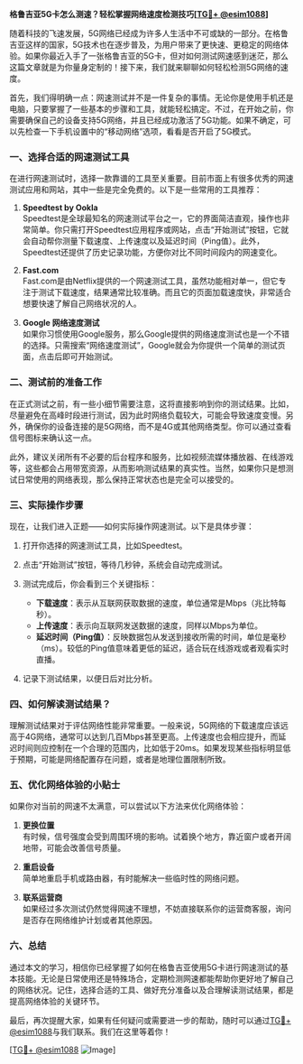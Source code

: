 **格鲁吉亚5G卡怎么测速？轻松掌握网络速度检测技巧[[TG💪+ @esim1088](https://t.me/s/esim1088)]**

随着科技的飞速发展，5G网络已经成为许多人生活中不可或缺的一部分。在格鲁吉亚这样的国家，5G技术也在逐步普及，为用户带来了更快速、更稳定的网络体验。如果你最近入手了一张格鲁吉亚的5G卡，但对如何测试网速感到迷茫，那么这篇文章就是为你量身定制的！接下来，我们就来聊聊如何轻松检测5G网络的速度。

首先，我们得明确一点：网速测试并不是一件复杂的事情。无论你是使用手机还是电脑，只要掌握了一些基本的步骤和工具，就能轻松搞定。不过，在开始之前，你需要确保自己的设备支持5G网络，并且已经成功激活了5G功能。如果不确定，可以先检查一下手机设置中的“移动网络”选项，看看是否开启了5G模式。

### 一、选择合适的网速测试工具

在进行网速测试时，选择一款靠谱的工具至关重要。目前市面上有很多优秀的网速测试应用和网站，其中一些是完全免费的。以下是一些常用的工具推荐：

1. **Speedtest by Ookla**  
   Speedtest是全球最知名的网速测试平台之一，它的界面简洁直观，操作也非常简单。你只需打开Speedtest应用程序或网站，点击“开始测试”按钮，它就会自动帮你测量下载速度、上传速度以及延迟时间（Ping值）。此外，Speedtest还提供了历史记录功能，方便你对比不同时间段内的网速变化。

2. **Fast.com**  
   Fast.com是由Netflix提供的一个网速测试工具，虽然功能相对单一，但它专注于测试下载速度，结果通常比较准确。而且它的页面加载速度快，非常适合想要快速了解自己网络状况的人。

3. **Google 网络速度测试**  
   如果你习惯使用Google服务，那么Google提供的网络速度测试也是一个不错的选择。只需搜索“网络速度测试”，Google就会为你提供一个简单的测试页面，点击后即可开始测试。

### 二、测试前的准备工作

在正式测试之前，有一些小细节需要注意，这将直接影响到你的测试结果。比如，尽量避免在高峰时段进行测试，因为此时网络负载较大，可能会导致速度变慢。另外，确保你的设备连接的是5G网络，而不是4G或其他网络类型。你可以通过查看信号图标来确认这一点。

此外，建议关闭所有不必要的后台程序和服务，比如视频流媒体播放器、在线游戏等，这些都会占用带宽资源，从而影响测试结果的真实性。当然，如果你只是想测试日常使用的网络表现，那么保持正常状态也是完全可以接受的。

### 三、实际操作步骤

现在，让我们进入正题——如何实际操作网速测试。以下是具体步骤：

1. 打开你选择的网速测试工具，比如Speedtest。
2. 点击“开始测试”按钮，等待几秒钟，系统会自动完成测试。
3. 测试完成后，你会看到三个关键指标：
   - **下载速度**：表示从互联网获取数据的速度，单位通常是Mbps（兆比特每秒）。
   - **上传速度**：表示向互联网发送数据的速度，同样以Mbps为单位。
   - **延迟时间（Ping值）**：反映数据包从发送到接收所需的时间，单位是毫秒（ms）。较低的Ping值意味着更低的延迟，适合玩在线游戏或者观看实时直播。

4. 记录下测试结果，以便日后对比分析。

### 四、如何解读测试结果？

理解测试结果对于评估网络性能非常重要。一般来说，5G网络的下载速度应该远高于4G网络，通常可以达到几百Mbps甚至更高。上传速度也会相应提升，而延迟时间则应控制在一个合理的范围内，比如低于20ms。如果发现某些指标明显低于预期，可能是网络配置存在问题，或者是地理位置限制所致。

### 五、优化网络体验的小贴士

如果你对当前的网速不太满意，可以尝试以下方法来优化网络体验：

1. **更换位置**  
   有时候，信号强度会受到周围环境的影响。试着换个地方，靠近窗户或者开阔地带，可能会改善信号质量。

2. **重启设备**  
   简单地重启手机或路由器，有时能解决一些临时性的网络问题。

3. **联系运营商**  
   如果经过多次测试仍然觉得网速不理想，不妨直接联系你的运营商客服，询问是否存在网络维护计划或者其他原因。

### 六、总结

通过本文的学习，相信你已经掌握了如何在格鲁吉亚使用5G卡进行网速测试的基本技能。无论是日常使用还是特殊场合，定期检测网速都能帮助你更好地了解自己的网络状况。记住，选择合适的工具、做好充分准备以及合理解读测试结果，都是提高网络体验的关键环节。

最后，再次提醒大家，如果有任何疑问或需要进一步的帮助，随时可以通过[TG💪+ @esim1088](https://t.me/s/esim1088)与我们联系。我们在这里等着你！

[[TG💪+ @esim1088](https://t.me/s/esim1088) ![Image](https://i.postimg.cc/4NQfJmqS/Snipaste-2025-05-13-00-14-12.png)]